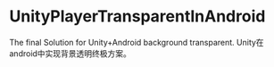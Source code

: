 # UnityPlayerTransparentInAndroid
The final Solution for Unity+Android background transparent. Unity在android中实现背景透明终极方案。
